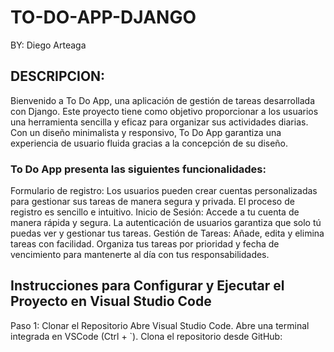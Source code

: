 # TO-DO-APP-DJANGO

BY: Diego Arteaga

## DESCRIPCION:
Bienvenido a To Do App, una aplicación de gestión de tareas desarrollada con Django. Este proyecto tiene como objetivo proporcionar a los usuarios una herramienta sencilla y eficaz para organizar sus actividades diarias. Con un diseño minimalista y responsivo, To Do App garantiza una experiencia de usuario fluida gracias a la concepción de su diseño.

### To Do App presenta las siguientes funcionalidades:

Formulario de registro: Los usuarios pueden crear cuentas personalizadas para gestionar sus tareas de manera segura y privada. El proceso de registro es sencillo e intuitivo.
Inicio de Sesión: Accede a tu cuenta de manera rápida y segura. La autenticación de usuarios garantiza que solo tú puedas ver y gestionar tus tareas.
Gestión de Tareas: Añade, edita y elimina tareas con facilidad. Organiza tus tareas por prioridad y fecha de vencimiento para mantenerte al día con tus responsabilidades.

## Instrucciones para Configurar y Ejecutar el Proyecto en Visual Studio Code
Paso 1: Clonar el Repositorio
Abre Visual Studio Code.
Abre una terminal integrada en VSCode (Ctrl + `).
Clona el repositorio desde GitHub:

